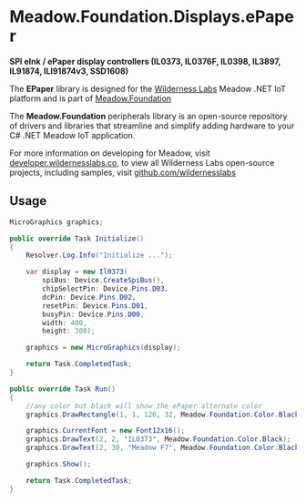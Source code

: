 # Meadow.Foundation.Displays.ePaper

**SPI eInk / ePaper display controllers (IL0373, IL0376F, IL0398, IL3897, IL91874, ILI91874v3, SSD1608)**

The **EPaper** library is designed for the [Wilderness Labs](www.wildernesslabs.co) Meadow .NET IoT platform and is part of [Meadow.Foundation](https://developer.wildernesslabs.co/Meadow/Meadow.Foundation/)

The **Meadow.Foundation** peripherals library is an open-source repository of drivers and libraries that streamline and simplify adding hardware to your C# .NET Meadow IoT application.

For more information on developing for Meadow, visit [developer.wildernesslabs.co](http://developer.wildernesslabs.co/), to view all Wilderness Labs open-source projects, including samples, visit [github.com/wildernesslabs](https://github.com/wildernesslabs/)

## Usage

```csharp
MicroGraphics graphics;

public override Task Initialize()
{
    Resolver.Log.Info("Initialize ...");

    var display = new Il0373(
        spiBus: Device.CreateSpiBus(),
        chipSelectPin: Device.Pins.D03,
        dcPin: Device.Pins.D02,
        resetPin: Device.Pins.D01,
        busyPin: Device.Pins.D00,
        width: 400,
        height: 300);

    graphics = new MicroGraphics(display);

    return Task.CompletedTask;
}

public override Task Run()
{
    //any color but black will show the ePaper alternate color 
    graphics.DrawRectangle(1, 1, 126, 32, Meadow.Foundation.Color.Black, false);

    graphics.CurrentFont = new Font12x16();
    graphics.DrawText(2, 2, "IL0373", Meadow.Foundation.Color.Black);
    graphics.DrawText(2, 30, "Meadow F7", Meadow.Foundation.Color.Black);

    graphics.Show();

    return Task.CompletedTask;
}

```
